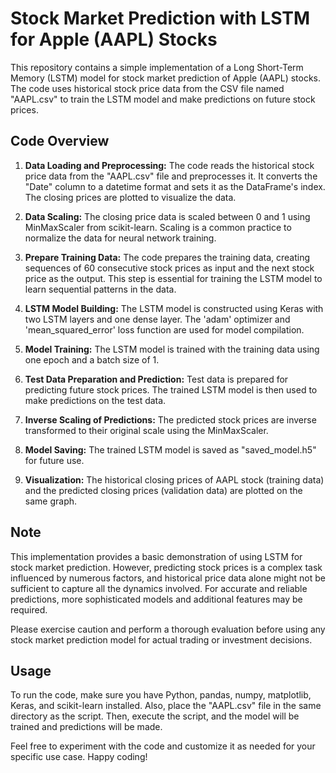 ﻿# Stock Market Prediction with LSTM for Apple (AAPL) Stocks

This repository contains a simple implementation of a Long Short-Term Memory (LSTM) model for stock market prediction of Apple (AAPL) stocks. The code uses historical stock price data from the CSV file named "AAPL.csv" to train the LSTM model and make predictions on future stock prices.

## Code Overview

1. **Data Loading and Preprocessing:** The code reads the historical stock price data from the "AAPL.csv" file and preprocesses it. It converts the "Date" column to a datetime format and sets it as the DataFrame's index. The closing prices are plotted to visualize the data.

2. **Data Scaling:** The closing price data is scaled between 0 and 1 using MinMaxScaler from scikit-learn. Scaling is a common practice to normalize the data for neural network training.

3. **Prepare Training Data:** The code prepares the training data, creating sequences of 60 consecutive stock prices as input and the next stock price as the output. This step is essential for training the LSTM model to learn sequential patterns in the data.

4. **LSTM Model Building:** The LSTM model is constructed using Keras with two LSTM layers and one dense layer. The 'adam' optimizer and 'mean_squared_error' loss function are used for model compilation.

5. **Model Training:** The LSTM model is trained with the training data using one epoch and a batch size of 1.

6. **Test Data Preparation and Prediction:** Test data is prepared for predicting future stock prices. The trained LSTM model is then used to make predictions on the test data.

7. **Inverse Scaling of Predictions:** The predicted stock prices are inverse transformed to their original scale using the MinMaxScaler.

8. **Model Saving:** The trained LSTM model is saved as "saved_model.h5" for future use.

9. **Visualization:** The historical closing prices of AAPL stock (training data) and the predicted closing prices (validation data) are plotted on the same graph.

## Note

This implementation provides a basic demonstration of using LSTM for stock market prediction. However, predicting stock prices is a complex task influenced by numerous factors, and historical price data alone might not be sufficient to capture all the dynamics involved. For accurate and reliable predictions, more sophisticated models and additional features may be required.

Please exercise caution and perform a thorough evaluation before using any stock market prediction model for actual trading or investment decisions.

## Usage

To run the code, make sure you have Python, pandas, numpy, matplotlib, Keras, and scikit-learn installed. Also, place the "AAPL.csv" file in the same directory as the script. Then, execute the script, and the model will be trained and predictions will be made.

Feel free to experiment with the code and customize it as needed for your specific use case. Happy coding!
